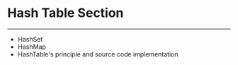 # Hash Table Section
***
* HashSet
* HashMap
* HashTable's principle and source code implementation
